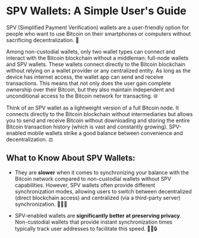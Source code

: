 # SPV Wallets: A Simple User's Guide

SPV (Simplified Payment Verification) wallets are a user-friendly option for people who want to use Bitcoin on their smartphones or computers without sacrificing decentralization. 🚀

Among non-custodial wallets, only two wallet types can connect and interact with the Bitcoin blockchain without a middleman: full-node wallets and SPV wallets. These wallets connect directly to the Bitcoin blockchain without relying on a wallet provider or any centralized entity. As long as the device has internet access, the wallet app can send and receive transactions. This means that not only does the user gain complete ownership over their Bitcoin, but they also maintain independent and unconditional access to the Bitcoin network for transacting. 🌐

Think of an SPV wallet as a lightweight version of a full Bitcoin node. It connects directly to the Bitcoin blockchain without intermediaries but allows you to send and receive Bitcoin without downloading and storing the entire Bitcoin transaction history (which is vast and constantly growing). SPV-enabled mobile wallets strike a good balance between convenience and decentralization. ⚖️

## What to Know About SPV Wallets:
- They are **slower** when it comes to synchronizing your balance with the Bitcoin network compared to non-custodial wallets without SPV capabilities. However, SPV wallets often provide different synchronization modes, allowing users to switch between decentralized (direct blockchain access) and centralized (via a third-party server) synchronization. 🐢🏃‍♂️

- SPV-enabled wallets are **significantly better at preserving privacy**. Non-custodial wallets that provide instant synchronization times typically track user addresses to facilitate this speed. 🕵️‍♀️🔒